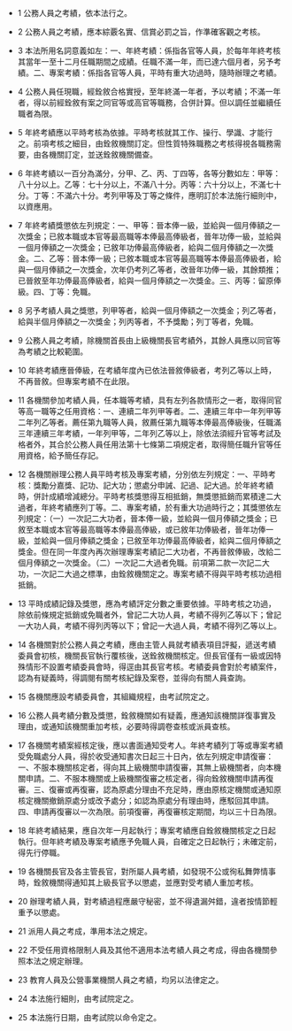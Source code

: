 * 1 公務人員之考績，依本法行之。

* 2 公務人員之考績，應本綜覈名實、信賞必罰之旨，作準確客觀之考核。

* 3 本法所用名詞意義如左：一、年終考績：係指各官等人員，於每年年終考核其當年一至十二月任職期間之成績。任職不滿一年，而已達六個月者，另予考績。二、專案考績：係指各官等人員，平時有重大功過時，隨時辦理之考績。

* 4 公務人員任現職，經銓敘合格實授，至年終滿一年者，予以考績；不滿一年者，得以前經銓敘有案之同官等或高官等職務，合併計算。但以調任並繼續任職者為限。

* 5 年終考績應以平時考核為依據。平時考核就其工作、操行、學識、才能行之。前項考核之細目，由銓敘機關訂定。但性質特殊職務之考核得視各職務需要，由各機關訂定，並送銓敘機關備查。

* 6 年終考績以一百分為滿分，分甲、乙、丙、丁四等，各等分數如左：甲等：八十分以上。乙等：七十分以上，不滿八十分。丙等：六十分以上，不滿七十分。丁等：不滿六十分。考列甲等及丁等之條件，應明訂於本法施行細則中，以資應用。

* 7 年終考績獎懲依左列規定：一、甲等：晉本俸一級，並給與一個月俸額之一次獎金；已敘本職或本官等最高職等本俸最高俸級者，晉年功俸一級，並給與一個月俸額之一次獎金；已敘年功俸最高俸級者，給與二個月俸額之一次獎金。二、乙等：晉本俸一級；已敘本職或本官等最高職等本俸最高俸級者，給與一個月俸額之一次獎金，次年仍考列乙等者，改晉年功俸一級，其餘類推；已晉敘至年功俸最高俸級者，給與一個月俸額之一次獎金。三、丙等：留原俸級。四、丁等：免職。

* 8 另予考績人員之獎懲，列甲等者，給與一個月俸額之一次獎金；列乙等者，給與半個月俸額之一次獎金；列丙等者，不予獎勵；列丁等者，免職。

* 9 公務人員之考績，除機關首長由上級機關長官考績外，其餘人員應以同官等為考績之比較範圍。

* 10 年終考績應晉俸級，在考績年度內已依法晉敘俸級者，考列乙等以上時，不再晉敘。但專案考績不在此限。

* 11 各機關參加考績人員，任本職等考績，具有左列各款情形之一者，取得同官等高一職等之任用資格：一、連續二年列甲等者。二、連續三年中一年列甲等二年列乙等者。薦任第九職等人員，敘薦任第九職等本俸最高俸級後，任職滿三年連續三年考績，一年列甲等，二年列乙等以上，除依法須經升官等考試及格者外，其合於公務人員任用法第十七條第二項規定者，取得簡任職升官等任用資格，給予簡任存記。

* 12 各機關辦理公務人員平時考核及專案考績，分別依左列規定：一、平時考核：獎勵分嘉獎、記功、記大功；懲處分申誡、記過、記大過。於年終考績時，併計成績增減總分。平時考核獎懲得互相抵銷，無獎懲抵銷而累積達二大過者，年終考績應列丁等。二、專案考績，於有重大功過時行之；其獎懲依左列規定：（一）一次記二大功者，晉本俸一級，並給與一個月俸額之獎金；已敘至本職或本官等最高職等本俸最高俸級，或已敘年功俸級者，晉年功俸一級，並給與一個月俸額之獎金；已敘至年功俸最高俸級者，給與二個月俸額之獎金。但在同一年度內再次辦理專案考績記二大功者，不再晉敘俸級，改給二個月俸額之一次獎金。（二）一次記二大過者免職。前項第二款一次記二大功，一次記二大過之標準，由銓敘機關定之。專案考績不得與平時考核功過相抵銷。

* 13 平時成績記錄及獎懲，應為考績評定分數之重要依據。平時考核之功過，除依前條規定抵銷或免職者外，曾記二大功人員，考績不得列乙等以下；曾記一大功人員，考績不得列丙等以下；曾記一大過人員，考績不得列乙等以上。

* 14 各機關對於公務人員之考績，應由主管人員就考績表項目評擬，遞送考績委員會初核，機關長官執行覆核後，送銓敘機關核定。但長官僅有一級或因特殊情形不設置考績委員會時，得逕由其長官考核。考績委員會對於考績案件，認為有疑義時，得調閱有關考核紀錄及案卷，並得向有關人員查詢。

* 15 各機關應設考績委員會，其組織規程，由考試院定之。

* 16 公務人員考績分數及獎懲，銓敘機關如有疑義，應通知該機關詳復事實及理由，或通知該機關重加考核，必要時得調卷查核或派員查核。

* 17 各機關考績案經核定後，應以書面通知受考人。年終考績列丁等或專案考績受免職處分人員，得於收受通知書次日起三十日內，依左列規定申請復審：一、不服本機關核定者，得向其上級機關申請復審，其無上級機關者，向本機關申請。二、不服本機關或上級機關復審之核定者，得向銓敘機關申請再復審。三、復審或再復審，認為原處分理由不充足時，應由原核定機關或通知原核定機關撤銷原處分或改予處分；如認為原處分有理由時，應駁回其申請。四、申請再復審以一次為限。前項復審，再復審核定期間，均以三十日為限。

* 18 年終考績結果，應自次年一月起執行；專案考績應自銓敘機關核定之日起執行。但年終考績及專案考績應予免職人員，自確定之日起執行；未確定前，得先行停職。

* 19 各機關長官及各主管長官，對所屬人員考績，如發現不公或徇私舞弊情事時，銓敘機關得通知其上級長官予以懲處，並應對受考績人重加考核。

* 20 辦理考績人員，對考績過程應嚴守秘密，並不得遺漏舛錯，違者按情節輕重予以懲處。

* 21 派用人員之考成，準用本法之規定。

* 22 不受任用資格限制人員及其他不適用本法考績人員之考成，得由各機關參照本法之規定辦理。

* 23 教育人員及公營事業機關人員之考績，均另以法律定之。

* 24 本法施行細則，由考試院定之。

* 25 本法施行日期，由考試院以命令定之。

